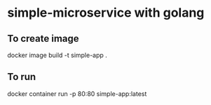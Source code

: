 # simple-microservice with golang

## To create image
docker image build -t simple-app .
## To run
docker container run -p 80:80 simple-app:latest


